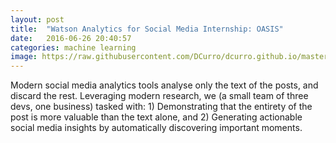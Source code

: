 ```yaml
---
layout: post
title:  "Watson Analytics for Social Media Internship: OASIS"
date:   2016-06-26 20:40:57
categories: machine learning
image: https://raw.githubusercontent.com/DCurro/dcurro.github.io/master/_assets/oasis.png
---
```

Modern social media analytics tools analyse only the text of the posts, and discard the rest. Leveraging modern research, we (a small team of three devs, one business) tasked with: 1) Demonstrating that the entirety of the post is more valuable than the text alone, and 2) Generating actionable social media insights by automatically discovering important moments.